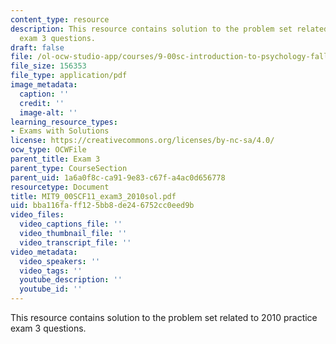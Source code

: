 ```yaml
---
content_type: resource
description: This resource contains solution to the problem set related to 2010 practice
  exam 3 questions.
draft: false
file: /ol-ocw-studio-app/courses/9-00sc-introduction-to-psychology-fall-2011/bba116faff125bb8de246752cc0eed9b_MIT9_00SCF11_exam3_2010sol.pdf
file_size: 156353
file_type: application/pdf
image_metadata:
  caption: ''
  credit: ''
  image-alt: ''
learning_resource_types:
- Exams with Solutions
license: https://creativecommons.org/licenses/by-nc-sa/4.0/
ocw_type: OCWFile
parent_title: Exam 3
parent_type: CourseSection
parent_uid: 1a6a0f8c-ca91-9e83-c67f-a4ac0d656778
resourcetype: Document
title: MIT9_00SCF11_exam3_2010sol.pdf
uid: bba116fa-ff12-5bb8-de24-6752cc0eed9b
video_files:
  video_captions_file: ''
  video_thumbnail_file: ''
  video_transcript_file: ''
video_metadata:
  video_speakers: ''
  video_tags: ''
  youtube_description: ''
  youtube_id: ''
---
```

This resource contains solution to the problem set related to 2010 practice exam 3 questions.
